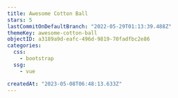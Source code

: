 ```yaml
---
title: Awesome Cotton Ball
stars: 5
lastCommitOnDefaultBranch: "2022-05-29T01:13:39.488Z"
themeKey: awesome-cotton-ball
objectID: a3189a9d-eafc-496d-9819-70fadfbc2e86
categories:
  css:
    - bootstrap
  ssg:
    - vue

createdAt: "2023-05-08T06:48:13.633Z"
---
```

